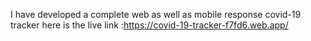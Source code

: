 
I have developed a complete web as well as mobile response covid-19 tracker 
here is the live link :https://covid-19-tracker-f7fd6.web.app/
